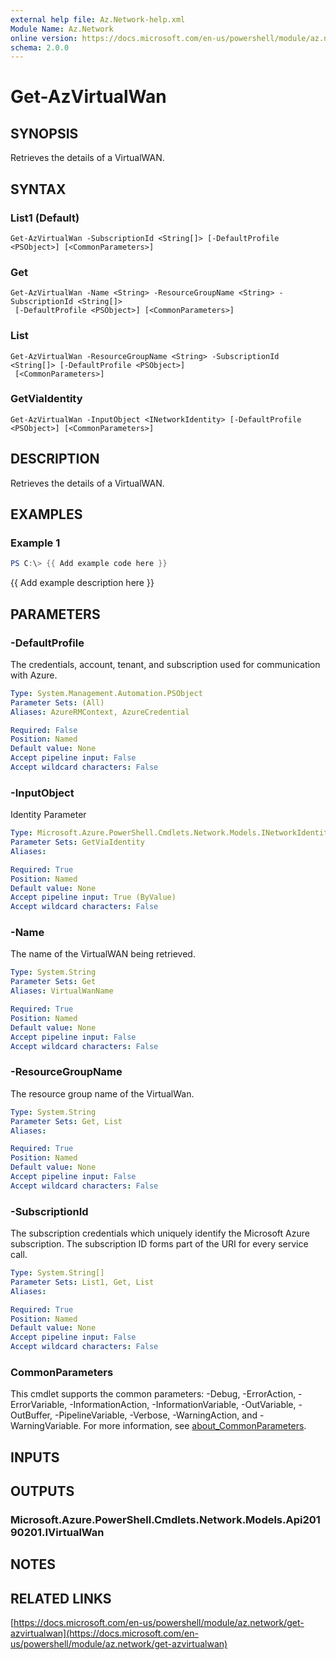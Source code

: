 ```yaml
---
external help file: Az.Network-help.xml
Module Name: Az.Network
online version: https://docs.microsoft.com/en-us/powershell/module/az.network/get-azvirtualwan
schema: 2.0.0
---
```


# Get-AzVirtualWan

## SYNOPSIS
Retrieves the details of a VirtualWAN.

## SYNTAX

### List1 (Default)
```
Get-AzVirtualWan -SubscriptionId <String[]> [-DefaultProfile <PSObject>] [<CommonParameters>]
```

### Get
```
Get-AzVirtualWan -Name <String> -ResourceGroupName <String> -SubscriptionId <String[]>
 [-DefaultProfile <PSObject>] [<CommonParameters>]
```

### List
```
Get-AzVirtualWan -ResourceGroupName <String> -SubscriptionId <String[]> [-DefaultProfile <PSObject>]
 [<CommonParameters>]
```

### GetViaIdentity
```
Get-AzVirtualWan -InputObject <INetworkIdentity> [-DefaultProfile <PSObject>] [<CommonParameters>]
```

## DESCRIPTION
Retrieves the details of a VirtualWAN.

## EXAMPLES

### Example 1
```powershell
PS C:\> {{ Add example code here }}
```

{{ Add example description here }}

## PARAMETERS

### -DefaultProfile
The credentials, account, tenant, and subscription used for communication with Azure.

```yaml
Type: System.Management.Automation.PSObject
Parameter Sets: (All)
Aliases: AzureRMContext, AzureCredential

Required: False
Position: Named
Default value: None
Accept pipeline input: False
Accept wildcard characters: False
```

### -InputObject
Identity Parameter

```yaml
Type: Microsoft.Azure.PowerShell.Cmdlets.Network.Models.INetworkIdentity
Parameter Sets: GetViaIdentity
Aliases:

Required: True
Position: Named
Default value: None
Accept pipeline input: True (ByValue)
Accept wildcard characters: False
```

### -Name
The name of the VirtualWAN being retrieved.

```yaml
Type: System.String
Parameter Sets: Get
Aliases: VirtualWanName

Required: True
Position: Named
Default value: None
Accept pipeline input: False
Accept wildcard characters: False
```

### -ResourceGroupName
The resource group name of the VirtualWan.

```yaml
Type: System.String
Parameter Sets: Get, List
Aliases:

Required: True
Position: Named
Default value: None
Accept pipeline input: False
Accept wildcard characters: False
```

### -SubscriptionId
The subscription credentials which uniquely identify the Microsoft Azure subscription.
The subscription ID forms part of the URI for every service call.

```yaml
Type: System.String[]
Parameter Sets: List1, Get, List
Aliases:

Required: True
Position: Named
Default value: None
Accept pipeline input: False
Accept wildcard characters: False
```

### CommonParameters
This cmdlet supports the common parameters: -Debug, -ErrorAction, -ErrorVariable, -InformationAction, -InformationVariable, -OutVariable, -OutBuffer, -PipelineVariable, -Verbose, -WarningAction, and -WarningVariable. For more information, see [about_CommonParameters](http://go.microsoft.com/fwlink/?LinkID=113216).

## INPUTS

## OUTPUTS

### Microsoft.Azure.PowerShell.Cmdlets.Network.Models.Api20190201.IVirtualWan
## NOTES

## RELATED LINKS

[https://docs.microsoft.com/en-us/powershell/module/az.network/get-azvirtualwan](https://docs.microsoft.com/en-us/powershell/module/az.network/get-azvirtualwan)

